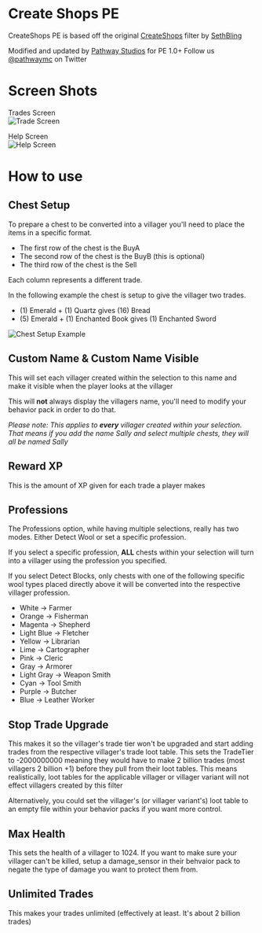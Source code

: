# Create Shops PE
CreateShops PE is based off the original [CreateShops](https://www.youtube.com/watch?v=dMDnbyFDvXQ) filter by [SethBling](https://www.youtube.com/channel/UC8aG3LDTDwNR1UQhSn9uVrw)

Modified and updated by [Pathway Studios](http://pathway.studio) for PE 1.0+
Follow us [@pathwaymc](https://twitter.com/@pathwaymc) on Twitter

# Screen Shots
Trades Screen  
![Trade Screen](https://user-images.githubusercontent.com/1608235/29000334-5e3f89ae-7a35-11e7-9420-ffa3a1fee980.png "Trade Screen")

Help Screen  
![Help Screen](https://user-images.githubusercontent.com/1608235/29000335-6010e8ea-7a35-11e7-9363-dc0bc0a36624.png "Help Screen")

# How to use

## Chest Setup
To prepare a chest to be converted into a villager you'll need to place the items in a specific format.

* The first row of the chest is the BuyA
* The second row of the chest is the BuyB (this is optional)
* The third row of the chest is the Sell

Each column represents a different trade. 

In the following example the chest is setup to give the villager two trades.

* (1) Emerald + (1) Quartz gives (16) Bread
* (5) Emerald + (1) Enchanted Book gives (1) Enchanted Sword

![Chest Setup Example](https://user-images.githubusercontent.com/1608235/29000338-6a49d72c-7a35-11e7-97cc-257aff4e970f.png "Chest Setup Example")

## Custom Name & Custom Name Visible
This will set each villager created within the selection to this name and make it visible when the player looks at the villager

This will **not** always display the villagers name, you'll need to modify your behavior pack in order to do that.

*Please note: This applies to **every** villager created within your selection. That means if you add the name Sally and select multiple chests, they will all be named Sally*

## Reward XP
This is the amount of XP given for each trade a player makes

## Professions
The Professions option, while having multiple selections, really has two modes. Either Detect Wool or set a specific profession. 

If you select a specific profession, **ALL** chests within your selection will turn into a villager using the profession you specified.

If you select Detect Blocks, only chests with one of the following specific wool types placed directly above it will be converted into the respective villager profession.

* White -> Farmer
* Orange -> Fisherman
* Magenta -> Shepherd
* Light Blue -> Fletcher 
* Yellow -> Librarian
* Lime -> Cartographer
* Pink -> Cleric
* Gray -> Armorer
* Light Gray -> Weapon Smith
* Cyan -> Tool Smith
* Purple -> Butcher
* Blue -> Leather Worker

## Stop Trade Upgrade
This makes it so the villager's trade tier won't be upgraded and start adding trades from the respective villager's trade loot table. This sets the TradeTier to -2000000000 meaning they would have to make 2 billion trades (most villagers 2 billion +1) before they pull from their loot tables. This means realistically, loot tables for the applicable villager or villager variant will not effect villagers created by this filter

Alternatively, you could set the villager's (or villager variant's) loot table to an empty file within your behavior packs if you want more control.

## Max Health
This sets the health of a villager to 1024. If you want to make sure your villager can't be killed, setup a damage\_sensor in their behvaior pack to negate the type of damage you want to protect them from.

## Unlimited Trades
This makes your trades unlimited (effectively at least. It's about 2 billion trades)
